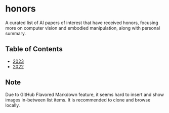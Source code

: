 # honors
A curated list of AI papers of interest that have received honors, focusing more on computer vision and embodied manipulation, along with personal summary.

## Table of Contents
* [2023](2023.md)
* [2022](2022.md)

## Note
Due to GitHub Flavored Markdown feature, it seems hard to insert and show images in-between list items. It is recommended to clone and browse locally.
